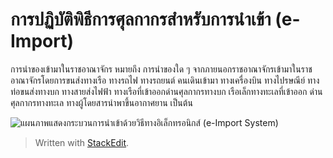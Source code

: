 การปฏิบัติพิธีการศุลกากรสำหรับการนำเข้า (e-Import)
=============================

การนำของเข้ามาในราชอาณาจักร หมายถึง การนำของใด ๆ จากภายนอกราชอาณาจักรเข้ามาในราชอาณาจักรโดยการขนส่งทางเรือ ทางรถไฟ ทางรถยนต์ คนเดินเข้ามา ทางเครื่องบิน ทางไปรษณีย์ ทางท่อขนส่งทางบก ทางสายส่งไฟฟ้า ทางเรือที่เข้าออกด่านศุลกากรทางบก เรือเล็กทางทะเลที่เข้าออก ด่านศุลกากรทางทะเล ทางผู้โดยสารนำพาขึ้นอากาศยาน เป็นต้น

![แผนภาพแสดงกระบวนการนำเข้าด้วยวิธีทางอิเล็กทรอนิกส์ (e-Import System)](https://github.com/yosarawut/WorkingArea/raw/master/KnowledgeCenter/img/e-import_system.png)



> Written with [StackEdit](https://stackedit.io/).
<!--stackedit_data:
eyJoaXN0b3J5IjpbMTE4MDQzNTI3Ml19
-->